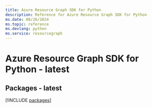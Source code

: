 ```yaml
---
title: Azure Resource Graph SDK for Python
description: Reference for Azure Resource Graph SDK for Python
ms.date: 08/26/2024
ms.topic: reference
ms.devlang: python
ms.service: resourcegraph
---
```

# Azure Resource Graph SDK for Python - latest
## Packages - latest
[!INCLUDE [packages](resource-graph-index.md)]